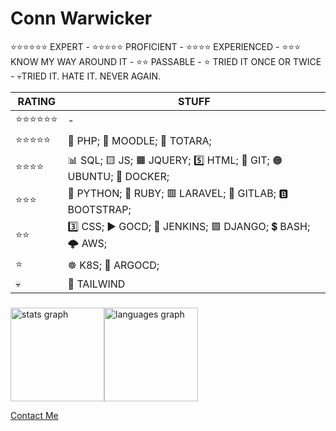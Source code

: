 # Conn Warwicker
⭐⭐⭐⭐⭐⭐ EXPERT - ⭐⭐⭐⭐⭐ PROFICIENT  - ⭐⭐⭐⭐ EXPERIENCED - ⭐⭐⭐ KNOW MY WAY AROUND IT - ⭐⭐ PASSABLE - ⭐ TRIED IT ONCE OR TWICE - 💀TRIED IT. HATE IT. NEVER AGAIN.

|RATING|STUFF|
|--|--|
| ⭐⭐⭐⭐⭐⭐ | - |
| ⭐⭐⭐⭐⭐ | 🐘 PHP; 📙 MOODLE; 📘 TOTARA; |
| ⭐⭐⭐⭐ | 📊 SQL; 🟨 JS; 🟧 JQUERY; 5️⃣ HTML; 🔀 GIT; 🟠 UBUNTU; 🐋 DOCKER; |
| ⭐⭐⭐ | 🐍 PYTHON; 💎 RUBY; 🟥 LARAVEL; 🦊 GITLAB; 🅱️ BOOTSTRAP; |
| ⭐⭐ | 3️⃣ CSS; ▶️ GOCD; 🤵 JENKINS; 🟩 DJANGO; 💲 BASH; 🌩️ AWS; |
| ⭐ | ☸️ K8S; 🐙 ARGOCD; |
| 💀 | 💩 TAILWIND |


###

<img src="https://github-readme-stats.vercel.app/api?username=cwarwicker&hide_title=false&hide_rank=false&show_icons=true&include_all_commits=true&count_private=true&disable_animations=false&theme=dracula&locale=en&hide_border=false" height="150" alt="stats graph"  /><img src="https://github-readme-stats.vercel.app/api/top-langs?username=cwarwicker&locale=en&hide_title=false&layout=compact&card_width=320&langs_count=5&theme=dracula&hide_border=false" height="150" alt="languages graph"  />

[Contact Me](https://github.com/cwarwicker/cwarwicker/issues)
